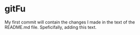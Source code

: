 # gitFu

My first commit will contain the changes I made in the text of the README.md file. Speficifally, adding this text.
